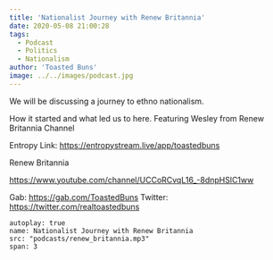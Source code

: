 ```yaml
---
title: 'Nationalist Journey with Renew Britannia'
date: 2020-05-08 21:00:28
tags:
  - Podcast
  - Politics
  - Nationalism
author: 'Toasted Buns'
image: ../../images/podcast.jpg
---
```

We will be discussing a journey to ethno nationalism.

How it started and what led us to here. Featuring Wesley from Renew Britannia Channel


Entropy Link:
https://entropystream.live/app/toastedbuns


Renew Britannia

https://www.youtube.com/channel/UCCoRCvqL16_-8dnpHSlC1ww


Gab: https://gab.com/ToastedBuns
Twitter: https://twitter.com/realtoastedbuns
 

 

<script async src="//pagead2.googlesyndication.com/pagead/js/adsbygoogle.js"></script><ins class="adsbygoogle" style="display:block; text-align:center;"  data-ad-layout="in-article"  data-ad-format="fluid"  data-ad-client="ca-pub-2164900147810573"  data-ad-slot="8817307412"></ins><script>(adsbygoogle = window.adsbygoogle || []).push({});</script>


```audio
autoplay: true
name: Nationalist Journey with Renew Britannia
src: "podcasts/renew_britannia.mp3"
span: 3
```
